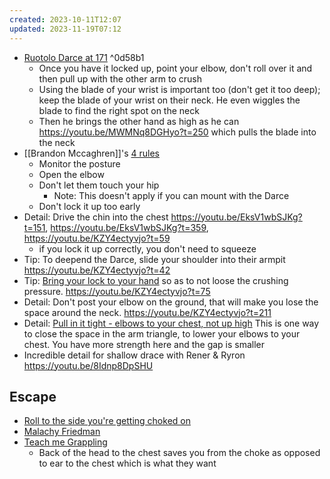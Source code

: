 ```yaml
---
created: 2023-10-11T12:07
updated: 2023-11-19T07:12
---
```

- [Ruotolo Darce at 171](https://youtu.be/MWMNq8DGHyo?t=171) ^0d58b1
	- Once you have it locked up, point your elbow, don't roll over it and then pull up with the other arm to crush
	- Using the blade of your wrist is important too (don't get it too deep); keep the blade of your wrist on their neck.  He even wiggles the blade to find the right spot on the neck
	- Then he brings the other hand as high as he can https://youtu.be/MWMNq8DGHyo?t=250 which pulls the blade into the neck
- [[Brandon Mccaghren]]'s [4 rules](https://www.youtube.com/watch?v=Ov4pT_w4TZ8&t=314s)
	- Monitor the posture
	- Open the elbow
	- Don't let them touch your hip
		- Note: This doesn't apply if you can mount with the Darce
	- Don't lock it up too early
- Detail: Drive the chin into the chest https://youtu.be/EksV1wbSJKg?t=151, https://youtu.be/EksV1wbSJKg?t=359, https://youtu.be/KZY4ectyvjo?t=59
	- if you lock it up correctly, you don't need to squeeze
- Tip: To deepend the Darce, slide your shoulder into their armpit https://youtu.be/KZY4ectyvjo?t=42
- Tip: [Bring your lock to your hand](https://youtu.be/KZY4ectyvjo?t=49) so as to not loose the crushing pressure. https://youtu.be/KZY4ectyvjo?t=75
- Detail: Don't post your elbow on the ground, that will make you lose the space around the neck. https://youtu.be/KZY4ectyvjo?t=211
- Detail: [Pull in it tight - elbows to your chest, not up high](https://youtu.be/KZY4ectyvjo?t=165) This is one way to close the space in the arm triangle, to lower your elbows to your chest.  You have more strength here and the gap is smaller
- Incredible detail for shallow drace with Rener & Ryron https://youtu.be/8Idnp8DpSHU


## Escape
- [Roll to the side you're getting choked on](https://youtu.be/j_UZfZNFElg?si=ajVc9XzJDjUMTQkS&t=86)
- [Malachy Friedman](https://www.youtube.com/watch?v=ADi3xCVmPA8)
- [Teach me Grappling](https://youtu.be/B8Ri47JCbpk?si=trvUR9-oVCLqpbWA&t=168)
	- Back of the head to the chest saves you from the choke as opposed to ear to the chest which is what they want